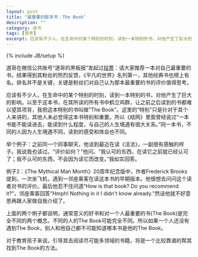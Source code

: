 ```yaml
---
layout: post
title: "最重要的那本书：The Book"
description: ""
category: 读书
tags: [思考]
excerpt: 应该有不少人，在生命中的某个特别的时刻，读到一本特别的书，对他产生了巨大的影响。以至于这本书，在其所读的所有书中鹤立鸡群，让之前之后读到的书都难以望其项背，我把这本特别的书叫做“The Book”。
---
```

{% include JB/setup %}

道哥在微信公共账号“道哥的黑板报”发起过[投票](http://admin.wechat.com/mp/appmsg/show?__biz=MjM5NzA4ODc0MQ==&appmsgid=10000518&itemidx=1&sign=dec7667c2910f9de6f89c580d14cad3a)：请大家推荐一本对自己最重要的书。结果得到其粉丝的热烈反馈，《平凡的世界》名列第一，其他经典书也榜上有名。排名并不是关键，关键是粉丝们对自己认为那本最重要的书的评价值得思考。

应该有不少人，在生命中的某个特别的时刻，读到一本特别的书，对他产生了巨大的影响。以至于这本书，在其所读的所有书中鹤立鸡群，让之前之后读到的书都难以望其项背，我把这本特别的书叫做“The Book”。这里的“特别”只是针对于其个人来讲的，其他人未必觉得这本书特别和重要。所以《结网》里面曾经说过“一本书能不能读进去，能读到什么程度，与自己的人生境遇有很大关系。”同一本书，不同的人因为人生境遇不同，读到的感受和体会也不同。

举个例子：之前同一个同事聊天，他谈到最近在读《活法》，一副很有感触的样子。我说我也读过。“评价如何？”他问。“我认可的东西，在读它之前就已经认可了；我不认可的东西，不会因为读它而改变。”我如实回答。

例子2：《The Mythical Man Month》20周年纪念版中，作者Frederick Brooks提到，一次坐飞机，遇到一邻座乘客在读这本书的早期版本。他很想去问问这个读者对书的评价。最后他忍不住问道“How is that book? Do you recommend it?”，邻座乘客回答“Hmph! Nothing in it I didn't know already.”然话他就不好意思再跟人家做自我介绍了。

上面的两个例子都说明，通常意义的好书和对一个人最重要的书(The Book)是完全不同的两个概念。不同的人的The Book可能完全不同。所以如果一个人还没有遇到The Book，别人和他自己都不可能知道哪本书是他的The Book。

对于教育孩子来说，引导其去阅读尽可能多领域的书籍，将是一个比较靠谱的帮其找到The Book的方法。

